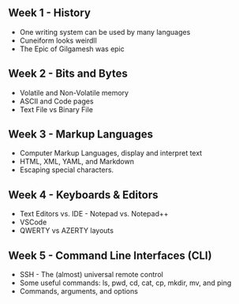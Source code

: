 ## Week 1 - History
- One writing system can be used by many languages
- Cuneiform looks weirdll
- The Epic of Gilgamesh was epic
## Week 2 - Bits and Bytes
- Volatile and Non-Volatile memory
- ASCII and Code pages
- Text File vs Binary File
## Week 3 - Markup Languages
- Computer Markup Languages, display and interpret text
- HTML, XML, YAML, and Markdown
- Escaping special characters.
## Week 4 - Keyboards \& Editors
- Text Editors vs. IDE - Notepad vs. Notepad++
- VSCode
- QWERTY vs AZERTY layouts
## Week 5 - Command Line Interfaces \(CLI\)
- SSH - The (almost) universal remote control
- Some useful commands\: ls, pwd, cd, cat, cp, mkdir, mv, and ping
- Commands, arguments, and options
